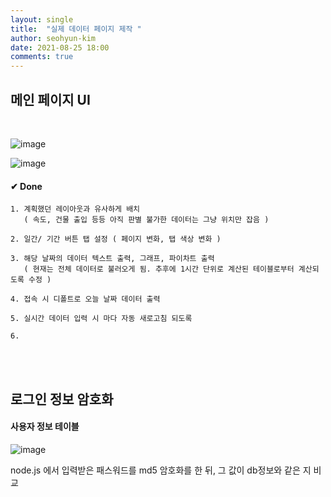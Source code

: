 ```yaml
---
layout: single
title:  "실제 데이터 페이지 제작 "
author: seohyun-kim
date: 2021-08-25 18:00
comments: true
---
```


## 메인 페이지 UI  

<br>  

![image](https://user-images.githubusercontent.com/61939286/131847732-17de40ff-d7c0-42df-82e2-af357616efe5.png)  

![image](https://user-images.githubusercontent.com/61939286/131847586-00fda4fc-df0a-4812-8c9b-5d3bd278f61f.png)


#### ✔ Done  
```
1. 계획했던 레이아웃과 유사하게 배치 
   ( 속도, 건물 출입 등등 아직 판별 불가한 데이터는 그냥 위치만 잡음 )
    
2. 일간/ 기간 버튼 탭 설정 ( 페이지 변화, 탭 색상 변화 )

3. 해당 날짜의 데이터 텍스트 출력, 그래프, 파이차트 출력
   ( 현재는 전체 데이터로 불러오게 됨. 추후에 1시간 단위로 계산된 테이블로부터 계산되도록 수정 )
   
4. 접속 시 디폴트로 오늘 날짜 데이터 출력

5. 실시간 데이터 입력 시 마다 자동 새로고침 되도록

6. 
```


<br>  
<br>  

## 로그인 정보 암호화  

#### 사용자 정보 테이블
![image](https://user-images.githubusercontent.com/61939286/130837541-06c571ca-c452-41e6-b9fc-aa4ab3d7971c.png)

node.js 에서 입력받은 패스워드를 md5 암호화를 한 뒤, 그 값이 db정보와 같은 지 비교
